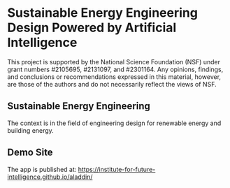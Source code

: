 # Sustainable Energy Engineering Design Powered by Artificial Intelligence

This project is supported by the National Science Foundation (NSF) under grant numbers #2105695, #2131097, and #2301164. Any opinions, findings, and conclusions or recommendations expressed in this material, however, are those of the authors and do not necessarily reflect the views of NSF.

## Sustainable Energy Engineering

The context is in the field of engineering design for renewable energy and building energy.

## Demo Site

The app is published at: https://institute-for-future-intelligence.github.io/aladdin/

